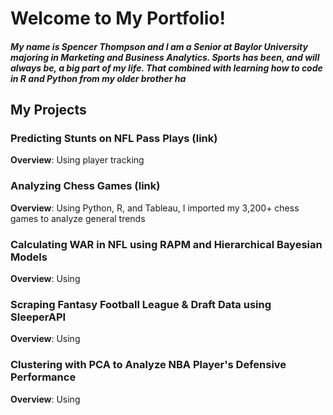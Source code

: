 # Welcome to My Portfolio!
##### My name is Spencer Thompson and I am a Senior at Baylor University majoring in Marketing and Business Analytics. Sports has been, and will always be, a big part of my life. That combined with learning how to code in R and Python from my older brother ha

## My Projects 
### Predicting Stunts on NFL Pass Plays (link)
**Overview**: Using player tracking

### Analyzing Chess Games (link)
**Overview**: Using Python, R, and Tableau, I imported my 3,200+ chess games to analyze general trends

### Calculating WAR in NFL using RAPM and Hierarchical Bayesian Models 
**Overview**: Using

### Scraping Fantasy Football League & Draft Data using SleeperAPI
**Overview**: Using

### Clustering with PCA to Analyze NBA Player's Defensive Performance
**Overview**: Using


